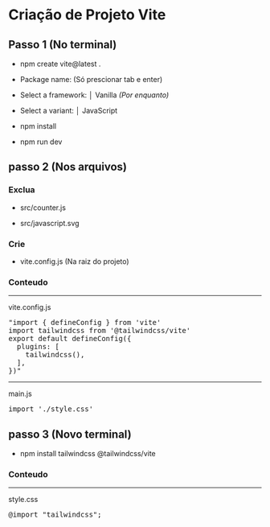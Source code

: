 # Criação de Projeto Vite

## Passo 1 (No terminal)

- npm create vite@latest .

- Package name: (Só prescionar tab e enter)

- Select a framework:
│  Vanilla
*(Por enquanto)*

- Select a variant:
│  JavaScript

- npm install

- npm run dev

## passo 2 (Nos arquivos)

### Exclua

- src/counter.js

- src/javascript.svg

### Crie

- vite.config.js (Na raiz do projeto)

### Conteudo

---

vite.config.js

<pre>
"import { defineConfig } from 'vite'
import tailwindcss from '@tailwindcss/vite'
export default defineConfig({
  plugins: [
    tailwindcss(),
  ],
})"
</pre>
---

main.js

<pre>
import './style.css'
</pre>

## passo 3 (Novo terminal)

- npm install tailwindcss @tailwindcss/vite

### Conteudo

---

style.css

<pre>
@import "tailwindcss";
</pre>
